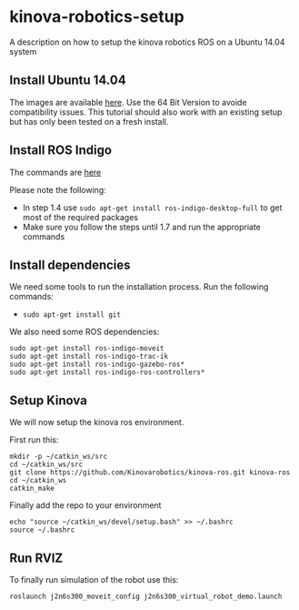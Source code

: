 # kinova-robotics-setup
A description on how to setup the kinova robotics ROS on a Ubuntu 14.04 system

## Install Ubuntu 14.04 
The images are available [here](http://releases.ubuntu.com/14.04/). Use the 64 Bit Version to avoide compatibility issues. This tutorial should also work with an existing setup but has only been tested on a fresh install.

## Install ROS Indigo 
The commands are [here](http://wiki.ros.org/indigo/Installation/Ubuntu)

Please note the following:
* In step 1.4 use `sudo apt-get install ros-indigo-desktop-full` to get most of the required packages
* Make sure you follow the steps until 1.7 and run the appropriate commands

## Install dependencies

We need some tools to run the installation process. Run the following commands:

* `sudo apt-get install git`

We also need some ROS dependencies:

```
sudo apt-get install ros-indigo-moveit
sudo apt-get install ros-indigo-trac-ik
sudo apt-get install ros-indigo-gazebo-ros*
sudo apt-get install ros-indigo-ros-controllers*
```


## Setup Kinova

We will now setup the kinova ros environment.

First run this:
```
mkdir -p ~/catkin_ws/src
cd ~/catkin_ws/src
git clone https://github.com/Kinovarobotics/kinova-ros.git kinova-ros
cd ~/catkin_ws
catkin_make
```

Finally add the repo to your environment


```
echo "source ~/catkin_ws/devel/setup.bash" >> ~/.bashrc
source ~/.bashrc
```

## Run RVIZ
To finally run simulation of the robot use this:
```
roslaunch j2n6s300_moveit_config j2n6s300_virtual_robot_demo.launch
```



